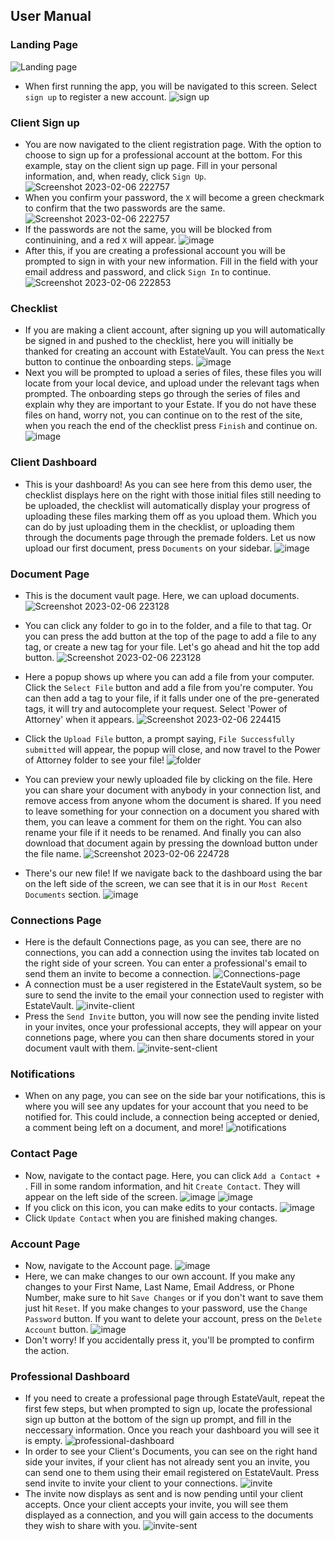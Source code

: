 ## User Manual

### Landing Page
![Landing page](https://github.com/nateslagter/EstateVault/blob/main/Auxiliary%20Files/welcome-new.png)
- When first running the app, you will be navigated to this screen. Select `sign up` to register a new account.
![sign up](https://github.com/nateslagter/EstateVault/blob/main/Auxiliary%20Files/welcome-new-2.png)
### Client Sign up
- You are now navigated to the client registration page. With the option to choose to sign up for a professional account at the bottom. For this example, stay on the client sign up page. Fill in your personal information, and, when ready, click `Sign Up`.
![Screenshot 2023-02-06 222757](https://user-images.githubusercontent.com/89540335/217141520-215bfd65-ec8a-46c6-a4c5-7aae92d35b7d.png)
- When you confirm your password, the `X` will become a green checkmark to confirm that the two passwords are the same.
![Screenshot 2023-02-06 222757](https://user-images.githubusercontent.com/89540335/217141520-215bfd65-ec8a-46c6-a4c5-7aae92d35b7d.png)
- If the passwords are not the same, you will be blocked from continuining, and a red `X` will appear. 
![image](https://user-images.githubusercontent.com/70381945/206295607-c5dac853-f9c3-4dae-a4dd-328e8ff19f5a.png)
- After this, if you are creating a professional account you will be prompted to sign in with your new information. Fill in the field with your email address and password, and click `Sign In` to continue.
![Screenshot 2023-02-06 222853](https://user-images.githubusercontent.com/89540335/217141798-cdfc129b-c1ad-4754-b2ad-15081f54f738.png)
### Checklist
- If you are making a client account, after signing up you will automatically be signed in and pushed to the checklist, here you will initially be thanked for creating an account with EstateVault. You can press the `Next` button to continue the onboarding steps.
![image](https://github.com/nateslagter/EstateVault/blob/main/Auxiliary%20Files/checklist-start.png)
- Next you will be prompted to upload a series of files, these files you will locate from your local device, and upload under the relevant tags when prompted. The onboarding steps go through the series of files and explain why they are important to your Estate. If you do not have these files on hand, worry not, you can continue on to the rest of the site, when you reach the end of the checklist press `Finish` and continue on.
![image](https://github.com/nateslagter/EstateVault/blob/main/Auxiliary%20Files/checklist-end.png)
### Client Dashboard
- This is your dashboard! As you can see here from this demo user, the checklist displays here on the right with those initial files still needing to be uploaded, the checklist will automatically display your progress of uploading these files marking them off as you upload them. Which you can do by just uploading them in the checklist, or uploading them through the documents page through the premade folders. Let us now upload our first document, press `Documents` on your sidebar.
![image](https://github.com/nateslagter/EstateVault/blob/main/Auxiliary%20Files/dashboard-checklist.png)
### Document Page
- This is the document vault page. Here, we can upload documents.
![Screenshot 2023-02-06 223128](https://github.com/nateslagter/EstateVault/blob/main/Auxiliary%20Files/documents-updated.png)
- You can click any folder to go in to the folder, and a file to that tag. Or you can press the add button at the top of the page to add a file to any tag, or create a new tag for your file. Let's go ahead and hit the top add button.
![Screenshot 2023-02-06 223128](https://github.com/nateslagter/EstateVault/blob/main/Auxiliary%20Files/documents-updated.png)

- Here a popup shows up where you can add a file from your computer. Click the `Select File` button and add a file from you're computer. You can then add a tag to your file, if it falls under one of the pre-generated tags, it will try and autocomplete your request. Select 'Power of Attorney' when it appears. 
![Screenshot 2023-02-06 224415](https://github.com/nateslagter/EstateVault/blob/main/Auxiliary%20Files/upload-file.png)

- Click the `Upload File` button, a prompt saying, `File Successfully submitted` will appear, the popup will close, and now travel to the Power of Attorney folder to see your file!
![folder](https://github.com/nateslagter/EstateVault/blob/main/Auxiliary%20Files/power-of-attorney-folder.png)

- You can preview your newly uploaded file by clicking on the file. Here you can share your document with anybody in your connection list, and remove access from anyone whom the document is shared. If you need to leave something for your connection on a document you shared with them, you can leave a comment for them on the right. You can also rename your file if it needs to be renamed. And finally you can also download that document again by pressing the download button under the file name.
![Screenshot 2023-02-06 224728](https://github.com/nateslagter/EstateVault/blob/main/Auxiliary%20Files/file-preview.png)

- There's our new file! If we navigate back to the dashboard using the bar on the left side of the screen, we can see that it is in our `Most Recent Documents` section.
![image](https://user-images.githubusercontent.com/70381945/206297392-543773fd-f748-4564-97e6-7cef9a693992.png)

### Connections Page
- Here is the default Connections page, as you can see, there are no connections, you can add a connection using the invites tab located on the right side of your screen. You can enter a professional's email to send them an invite to become a connection.
![Connections-page](https://user-images.githubusercontent.com/89540335/217147812-5d68ecc6-7873-4c6a-b77d-288900e76b67.png)
- A connection must be a user registered in the EstateVault system, so be sure to send the invite to the email your connection used to register with EstateVault.
![invite-client](https://user-images.githubusercontent.com/89540335/217148279-7f6f65a0-f285-4a20-acea-86a9e2270dc0.png)
- Press the `Send Invite` button, you will now see the pending invite listed in your invites, once your professional accepts, they will appear on your connetions page, where you can then share documents stored in your document vault with them.
![invite-sent-client](https://user-images.githubusercontent.com/89540335/217148420-d6f7ab5b-3312-48be-b33f-095c7b51f735.png)

### Notifications
- When on any page, you can see on the side bar your notifications, this is where you will see any updates for your account that you need to be notified for. This could include, a connection being accepted or denied, a comment being left on a document, and more!
![notifications](https://github.com/nateslagter/EstateVault/blob/main/Auxiliary%20Files/notifications.png)

### Contact Page
- Now, navigate to the contact page. Here, you can click `Add a Contact + `. Fill in some random information, and hit `Create Contact`. They will appear on the left side of the screen.
![image](https://user-images.githubusercontent.com/70381945/206297638-47cebdcd-b3f6-4e05-8cda-92df4f50a8ef.png)
![image](https://user-images.githubusercontent.com/70381945/206297664-402185fd-67b1-42c1-87d0-f9406b2b0624.png)
- If you click on this icon, you can make edits to your contacts.
![image](https://user-images.githubusercontent.com/70381945/206297717-6a069e9e-ce45-4a64-81a8-f7bc5db0f438.png)
- Click `Update Contact` when you are finished making changes.

### Account Page
- Now, navigate to the Account page.
![image](https://github.com/nateslagter/EstateVault/blob/main/Auxiliary%20Files/account-page-updated.png)
- Here, we can make changes to our own account. If you make any changes to your First Name, Last Name, Email Address, or Phone Number, make sure to hit `Save Changes` or if you don't want to save them just hit `Reset`. If you make changes to your password, use the `Change Password` button. If you want to delete your account, press on the `Delete Account` button.
![image](https://github.com/nateslagter/EstateVault/blob/main/Auxiliary%20Files/delete-account-updated.png)
- Don't worry! If you accidentally press it, you'll be prompted to confirm the action.

### Professional Dashboard
- If you need to create a professional page through EstateVault, repeat the first few steps, but when prompted to sign up, locate the professional sign up button at the bottom of the sign up prompt, and fill in the neccessary information. Once you reach your dashboard you will see it is empty.
![professional-dashboard](https://user-images.githubusercontent.com/89540335/217145234-9adb281a-711e-45a2-920f-f9b98cfb9efa.png)
- In order to see your Client's Documents, you can see on the right hand side your invites, if your client has not already sent you an invite, you can send one to them using their email registered on EstateVault. Press send invite to invite your client to your connections.
![invite](https://user-images.githubusercontent.com/89540335/217145575-68ccaa23-ccbc-43eb-9d81-b4883c2b3250.png)
- The invite now displays as sent and is now pending until your client accepts. Once your client accepts your invite, you will see them displayed as a connection, and you will gain access to the documents they wish to share with you.
![invite-sent](https://user-images.githubusercontent.com/89540335/217145854-78ad607f-302a-420b-a454-939acfd07a2c.png)















